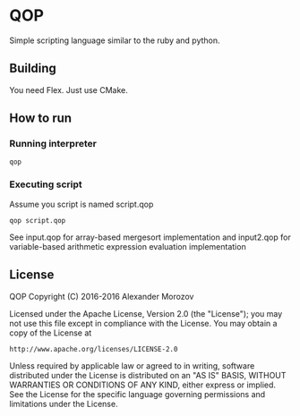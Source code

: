 # QOP
Simple scripting language similar to the ruby and python.

## Building
You need Flex.
Just use CMake.

## How to run
### Running interpreter
```
qop
```
### Executing script
Assume you script is named script.qop
```
qop script.qop
```
See input.qop for array-based mergesort implementation and input2.qop for variable-based arithmetic expression evaluation implementation
## License
QOP
Copyright (C) 2016-2016 Alexander Morozov

Licensed under the Apache License, Version 2.0 (the "License");
you may not use this file except in compliance with the License.
You may obtain a copy of the License at

    http://www.apache.org/licenses/LICENSE-2.0

Unless required by applicable law or agreed to in writing, software
distributed under the License is distributed on an "AS IS" BASIS,
WITHOUT WARRANTIES OR CONDITIONS OF ANY KIND, either express or implied.
See the License for the specific language governing permissions and
limitations under the License.
